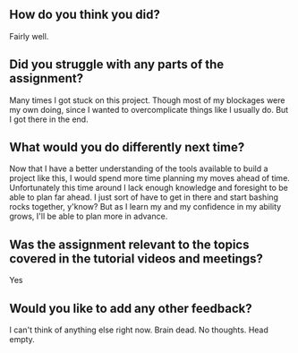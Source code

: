 ## How do you think you did?

Fairly well.

## Did you struggle with any parts of the assignment?

Many times I got stuck on this project. Though most of my blockages were my own doing, since I wanted to overcomplicate things like I usually do. But I got there in the end.

## What would you do differently next time?

Now that I have a better understanding of the tools available to build a project like this, I would spend more time planning my moves ahead of time. Unfortunately this time around I lack enough knowledge and foresight to be able to plan far ahead. I just sort of have to get in there and start bashing rocks together, y'know? But as I learn my and my confidence in my ability grows, I'll be able to plan more in advance.

## Was the assignment relevant to the topics covered in the tutorial videos and meetings?

Yes

## Would you like to add any other feedback?

I can't think of anything else right now. Brain dead. No thoughts. Head empty.

